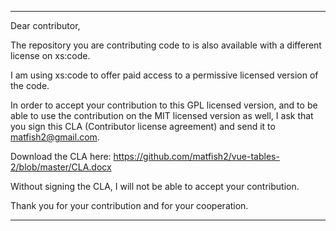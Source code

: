  ----

Dear contributor,

The repository you are contributing code to is also available with a different license on xs:code.

I am using xs:code to offer paid access to a permissive licensed version of the code.

In order to accept your contribution to this GPL licensed version, and to be able to use the contribution on the MIT licensed version as well, I ask that you sign this CLA (Contributor license agreement) and send it to matfish2@gmail.com.

Download the CLA here: https://github.com/matfish2/vue-tables-2/blob/master/CLA.docx

Without signing the CLA, I will not be able to accept your contribution.

Thank you for your contribution and for your cooperation.

 ----
